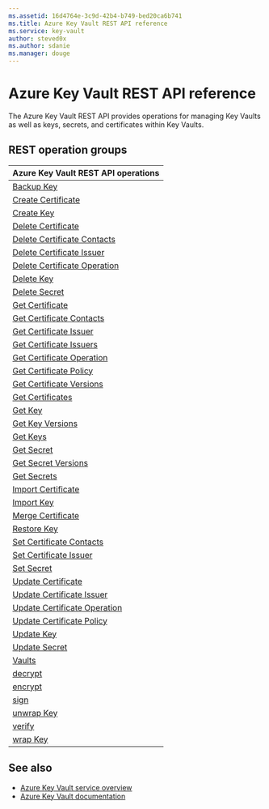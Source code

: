 ```yaml
---
ms.assetid: 16d4764e-3c9d-42b4-b749-bed20ca6b741
ms.title: Azure Key Vault REST API reference
ms.service: key-vault
author: steved0x
ms.author: sdanie
ms.manager: douge
---
```


# Azure Key Vault REST API reference

The Azure Key Vault REST API provides operations for managing Key Vaults as well as keys, secrets, and certificates within Key Vaults.



## REST operation groups

| Azure Key Vault REST API operations                                                |
|------------------------------------------------------------------------------------|
| [Backup Key](~/api-ref/keyvault/backupkey.json)                                    |
| [Create Certificate](~/api-ref/keyvault/createcertificate.json)                    |
| [Create Key](~/api-ref/keyvault/createkey.json)                                    |
| [Delete Certificate](~/api-ref/keyvault/deletecertificate.json)                    |
| [Delete Certificate Contacts](~/api-ref/keyvault/deletecertificatecontacts.json)   |
| [Delete Certificate Issuer](~/api-ref/keyvault/deletecertificateissuer.json)       |
| [Delete Certificate Operation](~/api-ref/keyvault/deletecertificateoperation.json) |
| [Delete Key](~/api-ref/keyvault/deletekey.json)                                    |
| [Delete Secret](~/api-ref/keyvault/deletesecret.json)                              |
| [Get Certificate](~/api-ref/keyvault/getcertificate.json)                          |
| [Get Certificate Contacts](~/api-ref/keyvault/getcertificatecontacts.json)         |
| [Get Certificate Issuer](~/api-ref/keyvault/getcertificateissuer.json)             |
| [Get Certificate Issuers](~/api-ref/keyvault/getcertificateissuers.json)           |
| [Get Certificate Operation](~/api-ref/keyvault/getcertificateoperation.json)       |
| [Get Certificate Policy](~/api-ref/keyvault/getcertificatepolicy.json)             |
| [Get Certificate Versions](~/api-ref/keyvault/getcertificateversions.json)         |
| [Get Certificates](~/api-ref/keyvault/getcertificates.json)                        |
| [Get Key](~/api-ref/keyvault/getkey.json)                                          |
| [Get Key Versions](~/api-ref/keyvault/getkeyversions.json)                         |
| [Get Keys](~/api-ref/keyvault/getkeys.json)                                        |
| [Get Secret](~/api-ref/keyvault/getsecret.json)                                    |
| [Get Secret Versions](~/api-ref/keyvault/getsecretversions.json)                   |
| [Get Secrets](~/api-ref/keyvault/getsecrets.json)                                  |
| [Import Certificate](~/api-ref/keyvault/importcertificate.json)                    |
| [Import Key](~/api-ref/keyvault/importkey.json)                                    |
| [Merge Certificate](~/api-ref/keyvault/mergecertificate.json)                      |
| [Restore Key](~/api-ref/keyvault/restorekey.json)                                  |
| [Set Certificate Contacts](~/api-ref/keyvault/setcertificatecontacts.json)         |
| [Set Certificate Issuer](~/api-ref/keyvault/setcertificateissuer.json)             |
| [Set Secret](~/api-ref/keyvault/setsecret.json)                                    |
| [Update Certificate](~/api-ref/keyvault/updatecertificate.json)                    |
| [Update Certificate Issuer](~/api-ref/keyvault/updatecertificateissuer.json)       |
| [Update Certificate Operation](~/api-ref/keyvault/updatecertificateoperation.json) |
| [Update Certificate Policy](~/api-ref/keyvault/updatecertificatepolicy.json)       |
| [Update Key](~/api-ref/keyvault/updatekey.json)                                    |
| [Update Secret](~/api-ref/keyvault/updatesecret.json)                              |
| [Vaults](~/api-ref/keyvault/vaults.json)                                           |
| [decrypt](~/api-ref/keyvault/decrypt.json)                                         |
| [encrypt](~/api-ref/keyvault/encrypt.json)                                         |
| [sign](~/api-ref/keyvault/sign.json)                                               |
| [unwrap Key](~/api-ref/keyvault/unwrapkey.json)                                    |
| [verify](~/api-ref/keyvault/verify.json)                                           |
| [wrap Key](~/api-ref/keyvault/wrapkey.json)                                        |

## See also

- [Azure Key Vault service overview](https://azure.microsoft.com/services/key-vault/)
- [Azure Key Vault documentation](https://review.docs.microsoft.com/azure/key-vault/)